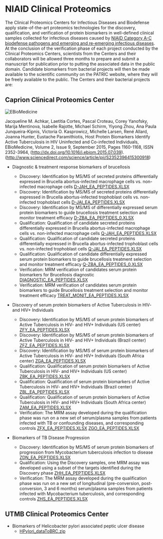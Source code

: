 # NIAID Clinical Proteomics

The Clinical Proteomics Centers for Infectious Diseases and Biodefense apply state-of-the-art proteomics technologies for the discovery, qualification, and verification of protein biomarkers in well-defined clinical samples collected for infectious diseases caused by [NIAID Category A-C biodefense pathogens and emerging and re-emerging infectious diseases](http://www.niaid.nih.gov/topics/emerging/Pages/list.aspx). At the conclusion of the verification phase of each project conducted by the Clinical Proteomics Centers, scientists from the Centers and their collaborators will be allowed three months to prepare and submit a manuscript for publication prior to putting the associated data in the public domain. Candidate biomarkers from bacterial projects will then be made available to the scientific community on the PATRIC website, where they will be freely available to the public.  The Centers and their bacterial projects are:

## Caprion Clinical Proteomics Center

![EBioMedicine](https://www.patricbrc.org/public/patric/images/cov200h.gif)

Jacqueline M. Achkar, Laetitia Cortes, Pascal Croteau, Corey Yanofsky, Marija Mentinova, Isabelle Rajotte, Michael Schirm, Yiyong Zhou, Ana Paula Junqueira-Kipnis, Victoria O. Kasprowicz, Michelle Larsen, René Allard, Joanna Hunter, Eustache Paramithiotis, Host Protein Biomarkers Identify Active Tuberculosis in HIV Uninfected and Co-infected Individuals, EBioMedicine, Volume 2, Issue 9, September 2015, Pages 1160-1168, ISSN 2352-3964, (http://dx.doi.org/10.1016/j.ebiom.2015.07.039). (http://www.sciencedirect.com/science/article/pii/S2352396415300918)

* Diagnostic & treatment response biomarkers of brucellosis
  - Discovery: Identification by MS/MS of secreted proteins differentially expressed in Brucella abortus-infected macrophage cells vs. non-infected macrophage cells [D-JAH_EA_PEPTIDES.XLSX](ftp://ftp.patricbrc.org/BRC_Mirrors/clinical_proteomics/Caprion/brucellosis/D-JAH_EA_PEPTIDES.XLSX)
  - Discovery: Identification by MS/MS of secreted proteins differentially expressed in Brucella abortus-infected trophoblast cells vs. non-infected trophoblast cells [D-JAI_EA_PEPTIDES.XLSX](ftp://ftp.patricbrc.org/BRC_Mirrors/clinical_proteomics/Caprion/brucellosis/D-JAI_EA_PEPTIDES.XLSX)
  - Discovery: Identification by MS/MS of differentially expressed serum protein biomarkers to guide brucellosis treatment selection and monitor treatment efficacy [D-ZBA_EA_PEPTIDES_0.XLSX](ftp://ftp.patricbrc.org/BRC_Mirrors/clinical_proteomics/Caprion/brucellosis/D-ZBA_EA_PEPTIDES_0.XLSX)
  - Qualification: Qualification of candidate secreted proteins differentially expressed in Brucella abortus-infected macrophage cells vs. non-infected macrophage cells [Q-JAH_EA_PEPTIDES.XLSX](ftp://ftp.patricbrc.org/BRC_Mirrors/clinical_proteomics/Caprion/brucellosis/Q-JAH_EA_PEPTIDES.XLSX)
  - Qualification: Qualification of candidate secreted proteins differentially expressed in Brucella abortus-infected trophoblast cells vs. non-infected trophoblast cells [Q-JAI_EA_PEPTIDES.XLSX](ftp://ftp.patricbrc.org/BRC_Mirrors/clinical_proteomics/Caprion/brucellosis/Q-JAI_EA_PEPTIDES.XLSX)
  - Qualification: Qualification of candidate differentially expressed serum protein biomarkers to guide brucellosis treatment selection and monitor treatment efficacy [Q-ZBA_EA_PEPTIDES_0.XLSX](ftp://ftp.patricbrc.org/BRC_Mirrors/clinical_proteomics/Caprion/brucellosis/Q-ZBA_EA_PEPTIDES_0.XLSX)
  - Verification: MRM verification of candidates serum protein biomarkers for Brucellosis diagnostic [DIAGNOSTIC_EA_PEPTIDES.XLSX](ftp://ftp.patricbrc.org/BRC_Mirrors/clinical_proteomics/Caprion/brucellosis/DIAGNOSTIC_EA_PEPTIDES.XLSX)
  - Verification: MRM verification of candidates serum protein biomarkers to guide Brucellosis treatment selection and monitor treatment efficacy  [TREAT_MONIT_EA_PEPTIDES.XLSX](ftp://ftp.patricbrc.org/BRC_Mirrors/clinical_proteomics/Caprion/brucellosis/TREAT_MONIT_EA_PEPTIDES.XLSX)


* Discovery of serum protein biomarkers of Active Tuberculosis in HIV- and HIV+ Individuals
  - Discovery: Identification by MS/MS of serum protein biomarkers of Active Tuberculosis in HIV- and HIV+ Individuals (US center) [ZFY_EA_PEPTIDES.XLSX](ftp://ftp.patricbrc.org/BRC_Mirrors/clinical_proteomics/Caprion/tb_in_hiv/ZFY_EA_PEPTIDES.XLSX)
  - Discovery: Identification by MS/MS of serum protein biomarkers of Active Tuberculosis in HIV- and HIV+ Individuals (Brazil center) [ZFZ_EA_PEPTIDES.XLSX](ftp://ftp.patricbrc.org/BRC_Mirrors/clinical_proteomics/Caprion/tb_in_hiv/ZFZ_EA_PEPTIDES.XLSX)
  - Discovery: Identification by MS/MS of serum protein biomarkers of Active Tuberculosis in HIV- and HIV+ Individuals (South Africa center) [ZGA_EA_PEPTIDES.XLSX](ftp://ftp.patricbrc.org/BRC_Mirrors/clinical_proteomics/Caprion/tb_in_hiv/ZGA_EA_PEPTIDES.XLSX)
  - Qualification: Qualification of serum protein biomarkers of Active Tuberculosis in HIV- and HIV+ Individuals (US center) [ZBK_EA_PEPTIDES.XLSX](ftp://ftp.patricbrc.org/BRC_Mirrors/clinical_proteomics/Caprion/tb_in_hiv/ZBK_EA_PEPTIDES.XLSX)
  - Qualification: Qualification of serum protein biomarkers of Active Tuberculosis in HIV- and HIV+ Individuals (Brazil center) [ZBL_EA_PEPTIDES.XLSX](ftp://ftp.patricbrc.org/BRC_Mirrors/clinical_proteomics/Caprion/tb_in_hiv/ZBL_EA_PEPTIDES.XLSX)
  - Qualification: Qualification of serum protein biomarkers of Active Tuberculosis in HIV- and HIV+ Individuals (South Africa center) [ZAM_EA_PEPTIDES.XLSX](ftp://ftp.patricbrc.org/BRC_Mirrors/clinical_proteomics/Caprion/tb_in_hiv/ZAM_EA_PEPTIDES.XLSX)
  - Verification: The MRM assay developed during the qualification phase was run on a new set of serum/plasma samples from patients infected with TB or confounding diseases, and corresponding controls [ZFX_EA_PEPTIDES.XLSX](ftp://ftp.patricbrc.org/BRC_Mirrors/clinical_proteomics/Caprion/tb_in_hiv/ZFX_EA_PEPTIDES.XLSX)  [ZGO_EA_PEPTIDES.XLSX](ftp://ftp.patricbrc.org/BRC_Mirrors/clinical_proteomics/Caprion/tb_in_hiv/ZGO_EA_PEPTIDES.XLSX)

* Biomarkers of TB Disease Progression
  - Discovery: Identification by MS/MS of serum protein biomarkers of progression from Mycobacterium tuberculosis infection to disease [ZDN_EA_PEPTIDES.XLSX](ftp://ftp.patricbrc.org/BRC_Mirrors/clinical_proteomics/Caprion/biomarkers_tb_progression/ZDN_EA_PEPTIDES.XLSX)
  - Qualification: Using the Discovery samples, one MRM assay was developed using a subset of the targets identified during the Discovery phase [ZHH_EA_PEPTIDES.XLSX](ftp://ftp.patricbrc.org/BRC_Mirrors/clinical_proteomics/Caprion/biomarkers_tb_progression/ZHH_EA_PEPTIDES.XLSX)
  - Verification: The MRM assay developed during the qualification phase was run on a new set of longitudinal (pre-conversion, post-conversion, 3 and 6 months) serum/plasma samples from patients infected with Mycobacterium tuberculosis, and corresponding controls [ZHS_EA_PEPTIDES.XLSX](ftp://ftp.patricbrc.org/BRC_Mirrors/clinical_proteomics/Caprion/biomarkers_tb_progression/ZHS_EA_PEPTIDES.XLSX)

## UTMB Clinical Proteomics Center
  * Biomarkers of Helicobacter pylori associated peptic ulcer disease
    - [HPylori_dataToBRC.zip](ftp://ftp.patricbrc.org/BRC_Mirrors/clinical_proteomics/UTMB/HPylori_dataToBRC.zip)
